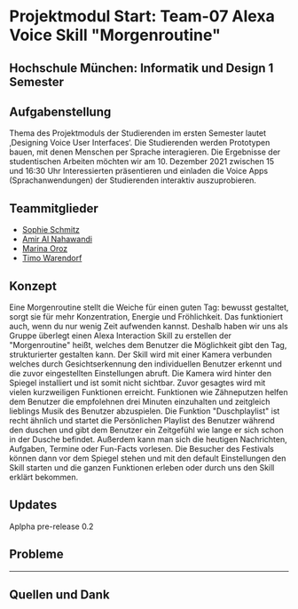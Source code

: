 # Projektmodul Start: Team-07 Alexa Voice Skill "Morgenroutine"
## Hochschule München: Informatik und Design 1 Semester 


## Aufgabenstellung  

Thema des Projektmoduls der Studierenden im ersten Semester lautet ‚Designing Voice User Interfaces‘. Die Studierenden werden Prototypen bauen, mit denen Menschen per Sprache interagieren. Die Ergebnisse der studentischen Arbeiten möchten wir am 10. Dezember 2021 zwischen 15 und 16:30 Uhr Interessierten präsentieren und einladen die Voice Apps (Sprachanwendungen) der Studierenden interaktiv auszuprobieren.

## Teammitglieder 

- [Sophie Schmitz](https://github.com/sophieschmitz)
- [Amir Al Nahawandi](https://github.com/xSilentStorm313)
- [Marina Oroz](https://github.com/marinaoroz)
- [Timo Warendorf](https://github.com/30elf)

## Konzept

Eine Morgenroutine stellt die Weiche für einen guten Tag: bewusst gestaltet, sorgt sie für mehr Konzentration, Energie und Fröhlichkeit. Das funktioniert auch, wenn du nur wenig Zeit aufwenden kannst. Deshalb haben wir uns als Gruppe überlegt einen Alexa Interaction Skill zu erstellen der "Morgenroutine" heißt, welches dem Benutzer die Möglichkeit gibt den Tag, strukturierter gestalten kann. Der Skill wird mit einer Kamera verbunden welches durch Gesichtserkennung den individuellen Benutzer erkennt und die zuvor eingestellten Einstellungen abruft. Die Kamera wird hinter den Spiegel installiert und ist somit nicht sichtbar. Zuvor gesagtes wird mit vielen kurzweiligen Funktionen erreicht. Funktionen wie Zähneputzen helfen dem Benutzer die empfolehnen drei Minuten einzuhalten und zeitgleich lieblings Musik des Benutzer abzuspielen. Die Funktion "Duschplaylist" ist recht ähnlich und startet die Persönlichen Playlist des Benutzer während den duschen und gibt dem Benutzer ein Zeitgefühl wie lange er sich schon in der Dusche befindet. Außerdem kann man sich die heutigen Nachrichten, Aufgaben, Termine oder Fun-Facts vorlesen. Die Besucher des Festivals können dann vor dem Spiegel stehen und mit den default Einstellungen den Skill starten und die ganzen Funktionen erleben oder durch uns den Skill erklärt bekommen.

## Updates 

Aplpha pre-release 0.2

## Probleme
---

## Quellen und Dank
